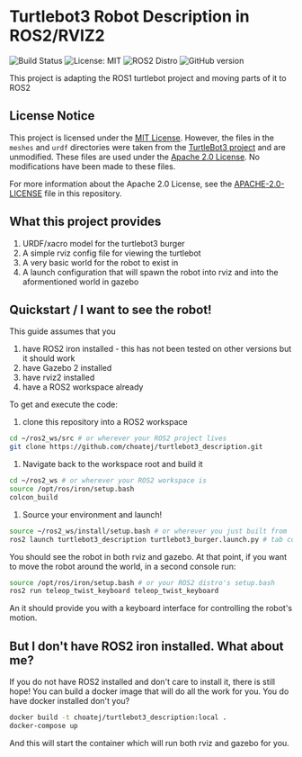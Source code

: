 # Turtlebot3 Robot Description in ROS2/RVIZ2

![Build Status](https://github.com/choatej/turtlebot3_description/actions/workflows/ros-ci.yaml/badge.svg)
![License: MIT](https://img.shields.io/badge/License-MIT-blue.svg)
![ROS2 Distro](https://img.shields.io/badge/ROS2-Iron-silver)
![GitHub version](https://img.shields.io/github/v/tag/choatej/turtlebot3_description?label=version)

This project is adapting the ROS1 turtlebot project and moving parts of it to ROS2

## License Notice

This project is licensed under the [MIT License](LICENSE). However, the files in the `meshes` and `urdf` directories were taken from the [TurtleBot3 project](https://github.com/ROBOTIS-GIT/turtlebot3) and are unmodified. These files are used under the [Apache 2.0 License](http://www.apache.org/licenses/LICENSE-2.0). No modifications have been made to these files.

For more information about the Apache 2.0 License, see the [APACHE-2.0-LICENSE](APACHE-2.0-LICENSE) file in this repository.


## What this project provides

1. URDF/xacro model for the turtlebot3 burger
1. A simple rviz config file for viewing the turtlebot
1. A very basic world for the robot to exist in
1. A launch configuration that will spawn the robot into rviz and into the aformentioned world in gazebo

## Quickstart / I want to see the robot!

This guide assumes that you
1. have ROS2 iron installed - this has not been tested on other versions but it should work
1. have Gazebo 2 installed
1. have rviz2 installed
1. have a ROS2 workspace already

To get and execute the code:
1. clone this repository into a ROS2 workspace
```bash
cd ~/ros2_ws/src # or wherever your ROS2 project lives
git clone https://github.com/choatej/turtlebot3_description.git
```

1. Navigate back to the workspace root and build it
```bash
cd ~/ros2_ws # or wherever your ROS2 workspace is
source /opt/ros/iron/setup.bash
colcon_build
```

1. Source your environment and launch!
```bash
source ~/ros2_ws/install/setup.bash # or wherever you just built from
ros2 launch turtlebot3_description turtlebot3_burger.launch.py # tab completion can help here
```

You should see the robot in both rviz and gazebo.  At that point, if you want to move the robot around the world, in a second console run:
```bash
source /opt/ros/iron/setup.bash # or your ROS2 distro's setup.bash
ros2 run teleop_twist_keyboard teleop_twist_keyboard
```
An it should provide you with a keyboard interface for controlling the robot's motion.

## But I don't have ROS2 iron installed. What about me?
If you do not have ROS2 installed and don't care to install it, there is still hope!
You can build a docker image that will do all the work for you.  You do have docker installed don't you?

```bash
docker build -t choatej/turtlebot3_description:local .
docker-compose up
```
And this will start the container which will run both rviz and gazebo for you.
